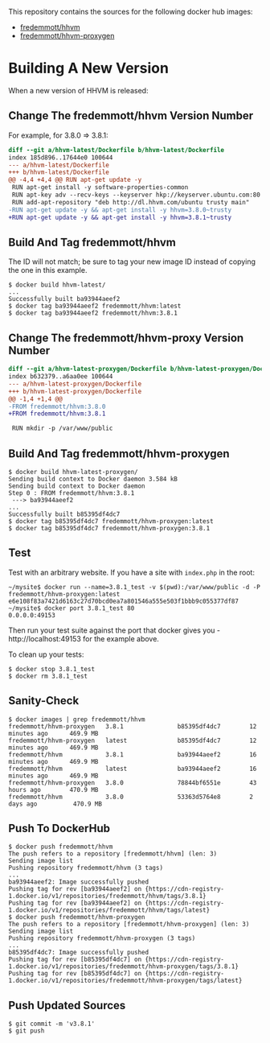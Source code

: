 This repository contains the sources for the following docker hub images:

 - [fredemmott/hhvm](https://registry.hub.docker.com/u/fredemmott/hhvm/)
 - [fredemmott/hhvm-proxygen](https://registry.hub.docker.com/u/fredemmott/hhvm-proxygen/)

Building A New Version
======================

When a new version of HHVM is released:

Change The fredemmott/hhvm Version Number
-----------------------------------------

For example, for 3.8.0 => 3.8.1:

```diff
diff --git a/hhvm-latest/Dockerfile b/hhvm-latest/Dockerfile
index 185d896..17644e0 100644
--- a/hhvm-latest/Dockerfile
+++ b/hhvm-latest/Dockerfile
@@ -4,4 +4,4 @@ RUN apt-get update -y
 RUN apt-get install -y software-properties-common
 RUN apt-key adv --recv-keys --keyserver hkp://keyserver.ubuntu.com:80 0x5a16e7281be7
 RUN add-apt-repository "deb http://dl.hhvm.com/ubuntu trusty main"
-RUN apt-get update -y && apt-get install -y hhvm=3.8.0~trusty
+RUN apt-get update -y && apt-get install -y hhvm=3.8.1~trusty
```

Build And Tag fredemmott/hhvm
-----------------------------

The ID will not match; be sure to tag your new image ID instead of copying
the one in this example.

```
$ docker build hhvm-latest/
...
Successfully built ba93944aeef2
$ docker tag ba93944aeef2 fredemmott/hhvm:latest
$ docker tag ba93944aeef2 fredemmott/hhvm:3.8.1
```

Change The fredemmott/hhvm-proxy Version Number
-----------------------------------------------

```diff
diff --git a/hhvm-latest-proxygen/Dockerfile b/hhvm-latest-proxygen/Dockerfile
index b632379..a6aa0ee 100644
--- a/hhvm-latest-proxygen/Dockerfile
+++ b/hhvm-latest-proxygen/Dockerfile
@@ -1,4 +1,4 @@
-FROM fredemmott/hhvm:3.8.0
+FROM fredemmott/hhvm:3.8.1

 RUN mkdir -p /var/www/public
```

Build And Tag fredemmott/hhvm-proxygen
--------------------------------------

```
$ docker build hhvm-latest-proxygen/
Sending build context to Docker daemon 3.584 kB
Sending build context to Docker daemon
Step 0 : FROM fredemmott/hhvm:3.8.1
 ---> ba93944aeef2
...
Successfully built b85395df4dc7
$ docker tag b85395df4dc7 fredemmott/hhvm-proxygen:latest
$ docker tag b85395df4dc7 fredemmott/hhvm-proxygen:3.8.1
```

Test
----

Test with an arbitrary website. If you have a site with `index.php` in the root:

```
~/mysite$ docker run --name=3.8.1_test -v $(pwd):/var/www/public -d -P fredemmott/hhvm-proxygen:latest
e6e108f83a7421d6163c27d70bcd0ea7a801546a555e503f1bbb9c055377df87
~/mysite$ docker port 3.8.1_test 80
0.0.0.0:49153
```

Then run your test suite against the port that docker gives you - http://localhost:49153 for the example above.

To clean up your tests:

```
$ docker stop 3.8.1_test
$ docker rm 3.8.1_test
```

Sanity-Check
------------

```
$ docker images | grep fredemmott/hhvm
fredemmott/hhvm-proxygen   3.8.1               b85395df4dc7        12 minutes ago      469.9 MB
fredemmott/hhvm-proxygen   latest              b85395df4dc7        12 minutes ago      469.9 MB
fredemmott/hhvm            3.8.1               ba93944aeef2        16 minutes ago      469.9 MB
fredemmott/hhvm            latest              ba93944aeef2        16 minutes ago      469.9 MB
fredemmott/hhvm-proxygen   3.8.0               78844bf6551e        43 hours ago        470.9 MB
fredemmott/hhvm            3.8.0               53363d5764e8        2 days ago          470.9 MB
```

Push To DockerHub
-----------------

```
$ docker push fredemmott/hhvm
The push refers to a repository [fredemmott/hhvm] (len: 3)
Sending image list
Pushing repository fredemmott/hhvm (3 tags)
...
ba93944aeef2: Image successfully pushed
Pushing tag for rev [ba93944aeef2] on {https://cdn-registry-1.docker.io/v1/repositories/fredemmott/hhvm/tags/3.8.1}
Pushing tag for rev [ba93944aeef2] on {https://cdn-registry-1.docker.io/v1/repositories/fredemmott/hhvm/tags/latest}
$ docker push fredemmott/hhvm-proxygen
The push refers to a repository [fredemmott/hhvm-proxygen] (len: 3)
Sending image list
Pushing repository fredemmott/hhvm-proxygen (3 tags)
...
b85395df4dc7: Image successfully pushed
Pushing tag for rev [b85395df4dc7] on {https://cdn-registry-1.docker.io/v1/repositories/fredemmott/hhvm-proxygen/tags/3.8.1}
Pushing tag for rev [b85395df4dc7] on {https://cdn-registry-1.docker.io/v1/repositories/fredemmott/hhvm-proxygen/tags/latest}
```

Push Updated Sources
--------------------

```
$ git commit -m 'v3.8.1'
$ git push
```
